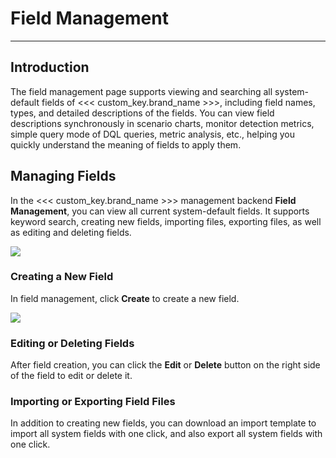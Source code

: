 # Field Management
---

## Introduction

The field management page supports viewing and searching all system-default fields of <<< custom_key.brand_name >>>, including field names, types, and detailed descriptions of the fields. You can view field descriptions synchronously in scenario charts, monitor detection metrics, simple query mode of DQL queries, metric analysis, etc., helping you quickly understand the meaning of fields to apply them.

## Managing Fields

In the <<< custom_key.brand_name >>> management backend **Field Management**, you can view all current system-default fields. It supports keyword search, creating new fields, importing files, exporting files, as well as editing and deleting fields.

![](img/3.field_10.png)

### Creating a New Field

In field management, click **Create** to create a new field.

![](img/3.field_11.png)

### Editing or Deleting Fields

After field creation, you can click the **Edit** or **Delete** button on the right side of the field to edit or delete it.


### Importing or Exporting Field Files

In addition to creating new fields, you can download an import template to import all system fields with one click, and also export all system fields with one click.